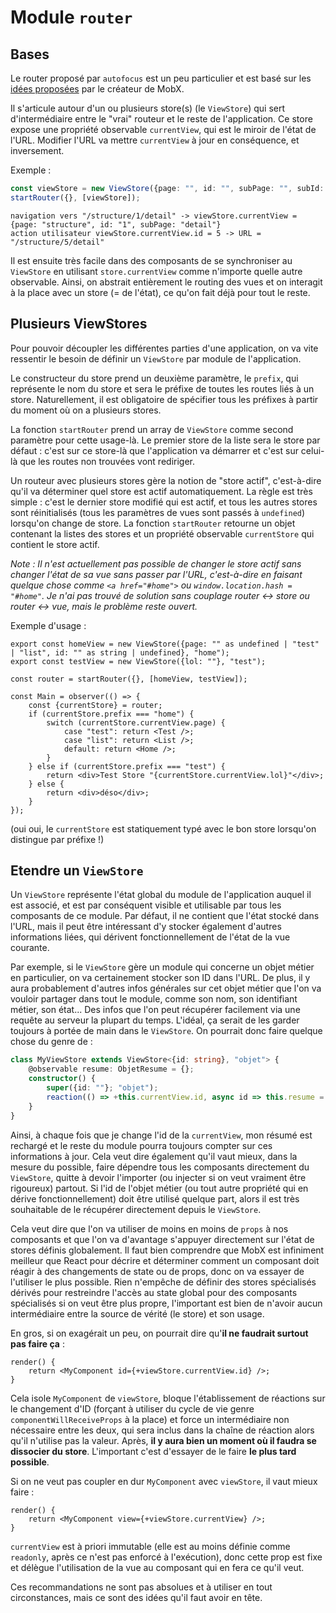 # Module `router`

## Bases

Le router proposé par `autofocus` est un peu particulier et est basé sur les [idées proposées](https://medium.com/@mweststrate/how-to-decouple-state-and-ui-a-k-a-you-dont-need-componentwillmount-cc90b787aa37#.hwq43wau0) par le créateur de MobX.

Il s'articule autour d'un ou plusieurs store(s) (le `ViewStore`) qui sert d'intermédiaire entre le "vrai" routeur et le reste de l'application. Ce store expose une propriété observable `currentView`, qui est le miroir de l'état de l'URL. Modifier l'URL va mettre `currentView` à jour en conséquence, et inversement.

Exemple :
```ts
const viewStore = new ViewStore({page: "", id: "", subPage: "", subId: ""});
startRouter({}, [viewStore]);
```
```
navigation vers "/structure/1/detail" -> viewStore.currentView = {page: "structure", id: "1", subPage: "detail"}
action utilisateur viewStore.currentView.id = 5 -> URL = "/structure/5/detail"
```
Il est ensuite très facile dans des composants de se synchroniser au `ViewStore` en utilisant `store.currentView` comme n'importe quelle autre observable. Ainsi, on abstrait entièrement le routing des vues et on interagit à la place avec un store (= de l'état), ce qu'on fait déjà pour tout le reste.

## Plusieurs ViewStores

Pour pouvoir découpler les différentes parties d'une application, on va vite ressentir le besoin de définir un `ViewStore` par module de l'application.

Le constructeur du store prend un deuxième paramètre, le `prefix`, qui représente le nom du store et sera le préfixe de toutes les routes liés à un store. Naturellement, il est obligatoire de spécifier tous les préfixes à partir du moment où on a plusieurs stores.

La fonction `startRouter` prend un array de `ViewStore` comme second paramètre pour cette usage-là. Le premier store de la liste sera le store par défaut : c'est sur ce store-là que l'application va démarrer et c'est sur celui-là que les routes non trouvées vont rediriger.

Un routeur avec plusieurs stores gère la notion de "store actif", c'est-à-dire qu'il va déterminer quel store est actif automatiquement. La règle est très simple : c'est le dernier store modifié qui est actif, et tous les autres stores sont réinitialisés (tous les paramètres de vues sont passés à `undefined`) lorsqu'on change de store. La fonction `startRouter` retourne un objet contenant la listes des stores et un propriété observable `currentStore` qui contient le store actif.

*Note : Il n'est actuellement pas possible de changer le store actif sans changer l'état de sa vue sans passer par l'URL, c'est-à-dire en faisant quelque chose comme `<a href="#home">` ou `window.location.hash = "#home"`. Je n'ai pas trouvé de solution sans couplage router <-> store ou router <-> vue, mais le problème reste ouvert.*

Exemple d'usage :
```tsx
export const homeView = new ViewStore({page: "" as undefined | "test" | "list", id: "" as string | undefined}, "home");
export const testView = new ViewStore({lol: ""}, "test");

const router = startRouter({}, [homeView, testView]);

const Main = observer(() => {
    const {currentStore} = router;
    if (currentStore.prefix === "home") {
        switch (currentStore.currentView.page) {
            case "test": return <Test />;
            case "list": return <List />;
            default: return <Home />;
        }
    } else if (currentStore.prefix === "test") {
        return <div>Test Store "{currentStore.currentView.lol}"</div>;
    } else {
        return <div>déso</div>;
    }
});
```
(oui oui, le `currentStore` est statiquement typé avec le bon store lorsqu'on distingue par préfixe !)

## Etendre un `ViewStore`

Un `ViewStore` représente l'état global du module de l'application auquel il est associé, et est par conséquent visible et utilisable par tous les composants de ce module. Par défaut, il ne contient que l'état stocké dans l'URL, mais il peut être intéressant d'y stocker également d'autres informations liées, qui dérivent fonctionnellement de l'état de la vue courante.

Par exemple, si le `ViewStore` gère un module qui concerne un objet métier en particulier, on va certainement stocker son ID dans l'URL. De plus, il y aura probablement d'autres infos générales sur cet objet métier que l'on va vouloir partager dans tout le module, comme son nom, son identifiant métier, son état... Des infos que l'on peut récupérer facilement via une requête au serveur la plupart du temps. L'idéal, ça serait de les garder toujours à portée de main dans le `ViewStore`. On pourrait donc faire quelque chose du genre de :

```ts
class MyViewStore extends ViewStore<{id: string}, "objet"> {
    @observable resume: ObjetResume = {};
    constructor() {
        super({id: ""}; "objet");
        reaction(() => +this.currentView.id, async id => this.resume = await loadObjetResume(id));
    }
}
```

Ainsi, à chaque fois que je change l'id de la `currentView`, mon résumé est rechargé et le reste du module pourra toujours compter sur ces informations à jour. Cela veut dire également qu'il vaut mieux, dans la mesure du possible, faire dépendre tous les composants directement du `ViewStore`, quitte à devoir l'importer (ou injecter si on veut vraiment être rigoureux) partout. Si l'id de l'objet métier (ou tout autre propriété qui en dérive fonctionnellement) doit être utilisé quelque part, alors il est très souhaitable de le récupérer directement depuis le `ViewStore`.

Cela veut dire que l'on va utiliser de moins en moins de `props` à nos composants et que l'on va d'avantage s'appuyer directement sur l'état de stores définis globalement. Il faut bien comprendre que MobX est infiniment meilleur que React pour décrire et déterminer comment un composant doit réagir à des changements de state ou de props, donc on va essayer de l'utiliser le plus possible. Rien n'empêche de définir des stores spécialisés dérivés pour restreindre l'accès au state global pour des composants spécialisés si on veut être plus propre, l'important est bien de n'avoir aucun intermédiaire entre la source de vérité (le store) et son usage.

En gros, si on exagérait un peu, on pourrait dire qu'**il ne faudrait surtout pas faire ça** :

```tsx
render() {
    return <MyComponent id={+viewStore.currentView.id} />;
}
```

Cela isole `MyComponent` de `viewStore`, bloque l'établissement de réactions sur le changement d'ID (forçant à utiliser du cycle de vie genre `componentWillReceiveProps` à la place) et force un intermédiaire non nécessaire entre les deux, qui sera inclus dans la chaîne de réaction alors qu'il n'utilise pas la valeur. Après, **il y aura bien un moment où il faudra se dissocier du store**. L'important c'est d'essayer de le faire **le plus tard possible**.

Si on ne veut pas coupler en dur `MyComponent` avec `viewStore`, il vaut mieux faire :

```tsx
render() {
    return <MyComponent view={+viewStore.currentView} />;
}
```

`currentView` est à priori immutable (elle est au moins définie comme `readonly`, après ce n'est pas enforcé à l'exécution), donc cette prop est fixe et délègue l'utilisation de la vue au composant qui en fera ce qu'il veut.

Ces recommandations ne sont pas absolues et à utiliser en tout circonstances, mais ce sont des idées qu'il faut avoir en tête.